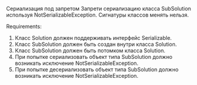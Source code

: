 Сериализация под запретом
Запрети сериализацию класса SubSolution используя NotSerializableException.
Сигнатуры классов менять нельзя.


Requirements:
1. Класс Solution должен поддерживать интерфейс Serializable.
2. Класс SubSolution должен быть создан внутри класса Solution.
3. Класс SubSolution должен быть потомком класса Solution.
4. При попытке сериализовать объект типа SubSolution должно возникать исключение NotSerializableException.
5. При попытке десериализовать объект типа SubSolution должно возникать исключение NotSerializableException.
